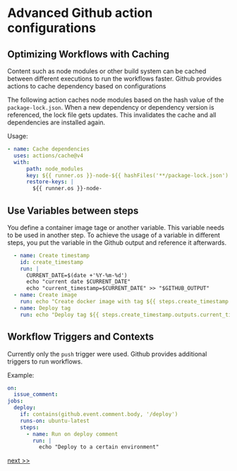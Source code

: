 # Advanced Github action configurations

## Optimizing Workflows with Caching

Content such as node modules or other build system can be cached between different executions to run the workflows faster.
Github provides actions to cache dependency based on configurations

The following action caches node modules based on the hash value of the `package-lock.json`. 
When a new dependency or dependency version is referenced, the lock file gets updates.
This invalidates the cache and all dependencies are installed again.

Usage:
```yaml
- name: Cache dependencies
  uses: actions/cache@v4
  with:
      path: node_modules
      key: ${{ runner.os }}-node-${{ hashFiles('**/package-lock.json') }}
      restore-keys: |
        ${{ runner.os }}-node-
```

## Use Variables between steps

You define a container image tage or another variable. This variable needs to be used in another step.
To achieve the usage of a variable in different steps, you put the variable in the Github output and reference it afterwards.

```yaml
  - name: Create timestamp
    id: create_timestamp
    run: |
      CURRENT_DATE=$(date +'%Y-%m-%d')
      echo "current date $CURRENT_DATE"
      echo "current_timestamp=$CURRENT_DATE" >> "$GITHUB_OUTPUT"
  - name: Create image
    run: echo "Create docker image with tag ${{ steps.create_timestamp.outputs.current_timestamp }}"
  - name: Deploy tag
    run: echo "Deploy tag ${{ steps.create_timestamp.outputs.current_timestamp }} to environment"
```

## Workflow Triggers and Contexts

Currently only the ``push`` trigger were used. Github provides additional triggers to run workflows.

Example:
```yaml
on:
  issue_comment:
jobs:
  deploy:
    if: contains(github.event.comment.body, '/deploy')
    runs-on: ubuntu-latest
    steps:
      - name: Run on deploy comment
        run: |
          echo "Deploy to a certain environment"
```

[next >>](./4_composite_actions.md)